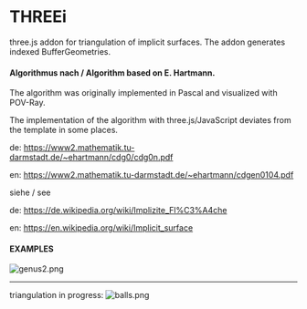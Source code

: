 # THREEi
three.js addon for triangulation of implicit surfaces. The addon generates indexed BufferGeometries.

#### Algorithmus nach / Algorithm based on E. Hartmann.

The algorithm was originally implemented in Pascal and visualized with POV-Ray.

The implementation of the algorithm with three.js/JavaScript deviates from the template in some places.

de: https://www2.mathematik.tu-darmstadt.de/~ehartmann/cdg0/cdg0n.pdf

en: https://www2.mathematik.tu-darmstadt.de/~ehartmann/cdgen0104.pdf

siehe / see

de: https://de.wikipedia.org/wiki/Implizite_Fl%C3%A4che

en: https://en.wikipedia.org/wiki/Implicit_surface

#### EXAMPLES

![genus2.png](https://github.com/hofk/THREEi.js/blob/master/genus2.png)

---

triangulation in progress:
![balls.png](https://github.com/hofk/THREEi.js/blob/master/balls.png)

